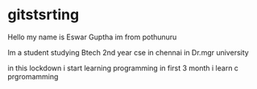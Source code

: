 # gitstsrting

Hello my name is Eswar Guptha
im from pothunuru

Im a student studying Btech 2nd year cse in chennai in Dr.mgr university

in this lockdown i start learning programming 
in first 3 month i learn c prgromamming
